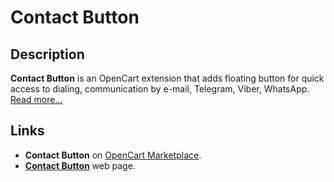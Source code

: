 # Contact Button

## Description
**Contact Button** is an OpenCart extension that adds floating button for quick access to dialing, communication by e-mail, Telegram, Viber, WhatsApp.  
[Read more...](./module/README.md)

## Links
* **Contact Button** on [OpenCart Marketplace](https://www.opencart.com/index.php?route=marketplace/extension/info&extension_id=43102).
* **[Contact Button](https://www.ocmod.space/contact-button)** web page.
